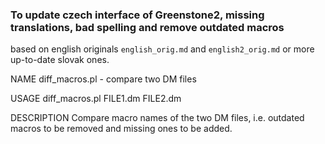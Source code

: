 ### To update czech interface of Greenstone2, missing translations, bad spelling and remove outdated macros

based on english originals `english_orig.md` and `english2_orig.md` or more up-to-date slovak ones.


NAME
    diff_macros.pl - compare two DM files

USAGE
    diff_macros.pl FILE1.dm FILE2.dm

DESCRIPTION
    Compare macro names of the two DM files, i.e. outdated macros to be removed and missing ones to be added.

